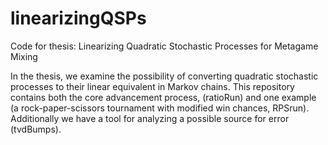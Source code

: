 # linearizingQSPs
Code for thesis: Linearizing Quadratic Stochastic Processes for Metagame Mixing

In the thesis, we examine the possibility of converting quadratic stochastic processes to their linear equivalent in Markov chains. This repository contains both the core advancement process, (ratioRun) and one example (a rock-paper-scissors tournament with modified win chances, RPSrun). Additionally we have a tool for analyzing a possible source for error (tvdBumps).
